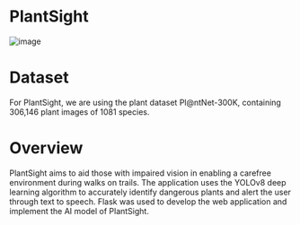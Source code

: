 # PlantSight
![image](https://github.com/user-attachments/assets/473e58fc-bd3f-4d5e-b5e5-c198e10481e1)

# Dataset
For PlantSight, we are using the plant dataset Pl@ntNet-300K, containing 306,146 plant images of 1081 species.

# Overview
PlantSight aims to aid those with impaired vision in enabling a carefree environment during walks on trails. The application uses the YOLOv8 deep learning algorithm to accurately identify dangerous plants and alert the user through text to speech. Flask was used to develop the web application and implement the AI model of PlantSight.
